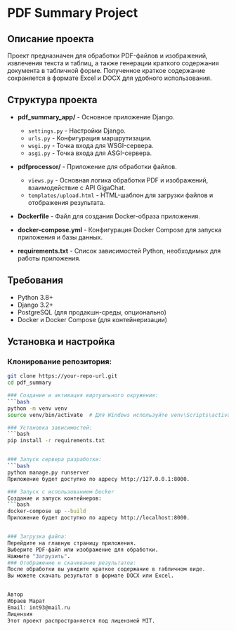 # PDF Summary Project

## Описание проекта
Проект предназначен для обработки PDF-файлов и изображений, извлечения текста и таблиц, а также генерации краткого содержания документа в табличной форме. Полученное краткое содержание сохраняется в формате Excel и DOCX для удобного использования.

## Структура проекта

- **pdf_summary_app/** - Основное приложение Django.
  - `settings.py` - Настройки Django.
  - `urls.py` - Конфигурация маршрутизации.
  - `wsgi.py` - Точка входа для WSGI-сервера.
  - `asgi.py` - Точка входа для ASGI-сервера.
  
- **pdfprocessor/** - Приложение для обработки файлов.
  - `views.py` - Основная логика обработки PDF и изображений, взаимодействие с API GigaChat.
  - `templates/upload.html` - HTML-шаблон для загрузки файлов и отображения результата.

- **Dockerfile** - Файл для создания Docker-образа приложения.
- **docker-compose.yml** - Конфигурация Docker Compose для запуска приложения и базы данных.
- **requirements.txt** - Список зависимостей Python, необходимых для работы приложения.

## Требования

- Python 3.8+
- Django 3.2+
- PostgreSQL (для продакшн-среды, опционально)
- Docker и Docker Compose (для контейнеризации)

## Установка и настройка

### Клонирование репозитория:

```bash
git clone https://your-repo-url.git
cd pdf_summary

### Создание и активация виртуального окружения:
```bash
python -m venv venv
source venv/bin/activate  # Для Windows используйте venv\Scripts\activate

### Установка зависимостей:
```bash
pip install -r requirements.txt


### Запуск сервера разработки:
```bash
python manage.py runserver
Приложение будет доступно по адресу http://127.0.0.1:8000.

### Запуск с использованием Docker
Создание и запуск контейнеров:
```bash
docker-compose up --build
Приложение будет доступно по адресу http://localhost:8000.


### Загрузка файла:
Перейдите на главную страницу приложения.
Выберите PDF-файл или изображение для обработки.
Нажмите "Загрузить".
### Отображение и скачивание результатов:
После обработки вы увидите краткое содержание в табличном виде.
Вы можете скачать результат в формате DOCX или Excel.


Автор
Ибраев Марат
Email: int93@mail.ru
Лицензия    
Этот проект распространяется под лицензией MIT.


